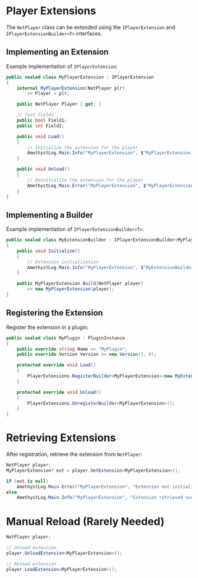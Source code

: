 # Player Extensions

The `NetPlayer` class can be extended using the `IPlayerExtension` and `IPlayerExtensionBuilder<T>` interfaces.

## Implementing an Extension
Example implementation of `IPlayerExtension`:
```cs
public sealed class MyPlayerExtension : IPlayerExtension
{
    internal MyPlayerExtension(NetPlayer plr)
        => Player = plr;

    public NetPlayer Player { get; }

    // Test fields
    public bool Field1; 
    public int Field2;

    public void Load()
    {
        // Initialize the extension for the player
        AmethystLog.Main.Info("MyPlayerExtension", $"MyPlayerExtension loaded for {Player.Name}!");
    }

    public void Unload()
    {
        // Deinitialize the extension for the player
        AmethystLog.Main.Error("MyPlayerExtension", $"MyPlayerExtension unloaded for {Player.Name}!");
    }
}
```

## Implementing a Builder
Example implementation of `IPlayerExtensionBuilder<T>`:
```cs
public sealed class MyExtensionBuilder : IPlayerExtensionBuilder<MyPlayerExtension>
{
    public void Initialize()
    {
        // Extension initialization
        AmethystLog.Main.Info("MyPlayerExtension", $"MyExtensionBuilder initialized!");
    }

    public MyPlayerExtension Build(NetPlayer player)
        => new MyPlayerExtension(player);
}
```

## Registering the Extension
Register the extension in a plugin:
```cs
public sealed class MyPlugin : PluginInstance
{
    public override string Name => "MyPlugin";
    public override Version Version => new Version(1, 0);

    protected override void Load()
    {
        PlayerExtensions.RegisterBuilder<MyPlayerExtension>(new MyExtensionBuilder());
    }

    protected override void Unload()
    {
        PlayerExtensions.UnregisterBuilder<MyPlayerExtension>();
    }
}
```

# Retrieving Extensions
After registration, retrieve the extension from `NetPlayer`:
```cs
NetPlayer player;
MyPlayerExtension? ext = player.GetExtension<MyPlayerExtension>();

if (ext is null)
    AmethystLog.Main.Error("MyPlayerExtension", "Extension not initialized!");
else
    AmethystLog.Main.Info("MyPlayerExtension", "Extension retrieved successfully!");
```

# Manual Reload (Rarely Needed)
```cs
NetPlayer player;

// Unload extension
player.UnloadExtension<MyPlayerExtension>();

// Reload extension
player.LoadExtension<MyPlayerExtension>();
```